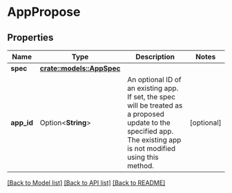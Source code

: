 # AppPropose

## Properties

Name | Type | Description | Notes
------------ | ------------- | ------------- | -------------
**spec** | [**crate::models::AppSpec**](app_spec.md) |  | 
**app_id** | Option<**String**> | An optional ID of an existing app. If set, the spec will be treated as a proposed update to the specified app. The existing app is not modified using this method. | [optional]

[[Back to Model list]](../README.md#documentation-for-models) [[Back to API list]](../README.md#documentation-for-api-endpoints) [[Back to README]](../README.md)


